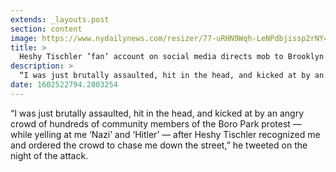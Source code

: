 ```yaml
--- 
extends: _layouts.post 
section: content 
image: https://www.nydailynews.com/resizer/77-uRHN9Wqh-LeNPdbjissp2rNY=/1200x0/top/cloudfront-us-east-1.images.arcpublishing.com/tronc/KB57VN2VFVB4NCGTBYVDLOOLKM.JPG 
title: > 
  Heshy Tischler ’fan’ account on social media directs mob to Brooklyn reporter’s home 
description: > 
  “I was just brutally assaulted, hit in the head, and kicked at by an angry crowd of hundreds of community members of the Boro Park protest — while yelling at me ‘Nazi’ and ‘Hitler’ — after Heshy Tischler recognized me and ordered the crowd to chase me down the street,” he tweeted on the night of the attack. 
date: 1602522794.2803254 
--- 
```

“I was just brutally assaulted, hit in the head, and kicked at by an angry crowd of hundreds of community members of the Boro Park protest — while yelling at me ‘Nazi’ and ‘Hitler’ — after Heshy Tischler recognized me and ordered the crowd to chase me down the street,” he tweeted on the night of the attack.
